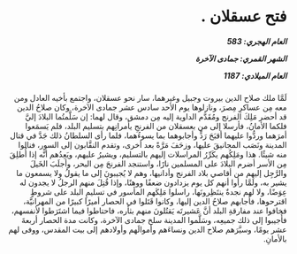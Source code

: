 <h1 dir="rtl">فتح عسقلان  .</h1>

<h5 dir="rtl">العام الهجري:  583

الشهر القمري: جمادى الآخرة

العام الميلادي: 1187</h5>

<p dir="rtl">لَمَّا ملك صلاح الدين بيروت وجبيل وغيرهما، سار نحو عسقلان، واجتمع بأخيه العادل ومن معه مِن عساكرِ مِصرَ، ونازلوها يوم الأحد سادس عشر جمادى الآخرة، وكان صلاحُ الدين قد أحضر مَلِكَ الفرنج ومُقَدَّم الداوية إليه مِن دمشق، وقال لهما: إن سَلَّمتُما البلادَ إليَّ فلكما الأمانُ، فأرسلا إلى من بعسقلان من الفرنجِ يأمرانِهم بتسليم البلد، فلم يَسمَعوا أمرَهما وردُّوا عليهما أقبَحَ رَدٍّ وأجابوهما بما يسوءُهما، فلما رأى السلطانُ ذلك جَدَّ في قتال المدينة ونَصَب المجانيقَ عليها، وزحَفَ مَرَّةً بعد أخرى، وتقدم النقَّابون إلى السور، فنالوا منه شيئًا. هذا ومَلِكُهم يكَرِّرُ المراسلات إليهم بالتسليم، ويشيرُ عليهم، ويَعِدُهم أنَّه إذا أُطلِقَ مِن الأسر أضرم البلادَ على المسلمين نارًا، واستنجد الفرنجَ مِن البحر، وأجلَبَ الخَيلَ والرَّجِل إليهم من أقاصي بلاد الفرنج وأدانيها، وهم لا يُجيبونَ إلى ما يقولُ ولا يسمعون ما يشير به، ولَمَّا رأوا أنهم كل يوم يزدادون ضعفًا ووهنًا، وإذا قُتِلَ منهم الرجلُ لا يجدون له عِوَضًا، ولا لهم نجدةٌ ينتَظِرونَها، راسلوا مَلِكَهم المأسور في تسليمِ البلد على شروطٍ اقترحوها، فأجابهم صلاحُ الدين إليها، وكانوا قَتَلوا في الحصار أميرًا كبيرًا من المهرانيَّة، فخافوا عند مفارقةِ البلد أنَّ عَشيرتَه يَقتُلونَ منهم بثأره، فاحتاطوا فيما اشتَرَطوا لأنفسهم، فأُجيبوا إلى ذلك جميعِه، وسَلَّموا المدينة سلخ جمادى الآخرة، وكانت مدة الحصار أربعةَ عشر يومًا، وسيَّرَهم صلاح الدين ونساءَهم وأموالَهم وأولادهم إلى بيت المقدس، ووفى لهم بالأمانِ.</p></br>
